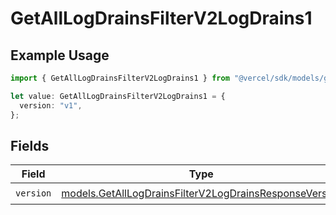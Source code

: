 # GetAllLogDrainsFilterV2LogDrains1

## Example Usage

```typescript
import { GetAllLogDrainsFilterV2LogDrains1 } from "@vercel/sdk/models/getalllogdrainsop.js";

let value: GetAllLogDrainsFilterV2LogDrains1 = {
  version: "v1",
};
```

## Fields

| Field                                                                                                                  | Type                                                                                                                   | Required                                                                                                               | Description                                                                                                            |
| ---------------------------------------------------------------------------------------------------------------------- | ---------------------------------------------------------------------------------------------------------------------- | ---------------------------------------------------------------------------------------------------------------------- | ---------------------------------------------------------------------------------------------------------------------- |
| `version`                                                                                                              | [models.GetAllLogDrainsFilterV2LogDrainsResponseVersion](../models/getalllogdrainsfilterv2logdrainsresponseversion.md) | :heavy_check_mark:                                                                                                     | N/A                                                                                                                    |